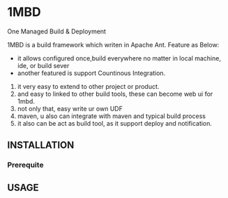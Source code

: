 # 1MBD
One Managed Build &amp; Deployment

1MBD is a build framework which writen in Apache Ant. 
Feature as Below:
* it allows configured once,build everywhere no matter in local machine, ide, or build sever
* another featured is support Countinous Integration. 
1. it very easy to extend to other project or product.
2. and easy to linked to other build tools, these can become web ui for 1mbd. 
3. not only that, easy write ur own UDF
4. maven, u also can integrate with maven and typical build process
5. it also can be act as build tool, as it support deploy and notification.
   
## INSTALLATION

### Prerequite

## USAGE

